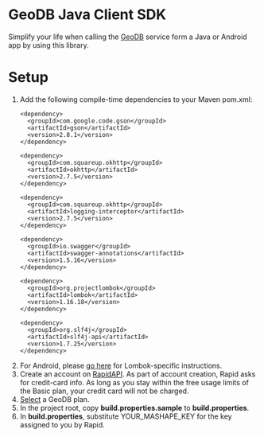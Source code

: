 # GeoDB Java Client SDK
Simplify your life when calling the [GeoDB](https://rapidapi.com/user/wirefreethought/package/GeoDB) service form a Java or Android app by using this library.

# Setup
1. Add the following compile-time dependencies to your Maven pom.xml:
    ```
    <dependency>
      <groupId>com.google.code.gson</groupId>
      <artifactId>gson</artifactId>
      <version>2.8.1</version>
    </dependency>

    <dependency>
      <groupId>com.squareup.okhttp</groupId>
      <artifactId>okhttp</artifactId>
      <version>2.7.5</version>
    </dependency>

    <dependency>
      <groupId>com.squareup.okhttp</groupId>
      <artifactId>logging-interceptor</artifactId>
      <version>2.7.5</version>
    </dependency>

    <dependency>
      <groupId>io.swagger</groupId>
      <artifactId>swagger-annotations</artifactId>
      <version>1.5.16</version>
    </dependency>

    <dependency>
      <groupId>org.projectlombok</groupId>
      <artifactId>lombok</artifactId>
      <version>1.16.18</version>
    </dependency>

    <dependency>
      <groupId>org.slf4j</groupId>
      <artifactId>slf4j-api</artifactId>
      <version>1.7.25</version>
    </dependency>
    ```
2. For Android, please [go here](https://projectlombok.org/setup/android) for Lombok-specific instructions.
3. Create an account on [RapidAPI](https://rapidapi.com). As part of account creation, Rapid asks for credit-card info. As long as you stay within the free usage limits of the Basic plan, your credit card will not be charged.
4. [Select](https://rapidapi.com/user/wirefreethought/package/GeoDB/pricing) a GeoDB plan.
5. In the project root, copy **build.properties.sample** to **build.properties**.
6. In **build.properties**, substitute YOUR_MASHAPE_KEY for the key assigned to you by Rapid.


